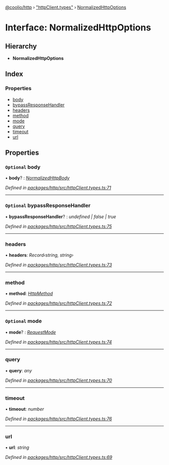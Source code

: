 [@coolio/http](../README.md) › ["httpClient.types"](../modules/_httpclient_types_.md) › [NormalizedHttpOptions](_httpclient_types_.normalizedhttpoptions.md)

# Interface: NormalizedHttpOptions

## Hierarchy

* **NormalizedHttpOptions**

## Index

### Properties

* [body](_httpclient_types_.normalizedhttpoptions.md#optional-body)
* [bypassResponseHandler](_httpclient_types_.normalizedhttpoptions.md#optional-bypassresponsehandler)
* [headers](_httpclient_types_.normalizedhttpoptions.md#headers)
* [method](_httpclient_types_.normalizedhttpoptions.md#method)
* [mode](_httpclient_types_.normalizedhttpoptions.md#optional-mode)
* [query](_httpclient_types_.normalizedhttpoptions.md#query)
* [timeout](_httpclient_types_.normalizedhttpoptions.md#timeout)
* [url](_httpclient_types_.normalizedhttpoptions.md#url)

## Properties

### `Optional` body

• **body**? : *[NormalizedHttpBody](../modules/_httpclient_types_.md#normalizedhttpbody)*

*Defined in [packages/http/src/httpClient.types.ts:71](https://github.com/headline-1/coolio/blob/32658f8/packages/http/src/httpClient.types.ts#L71)*

___

### `Optional` bypassResponseHandler

• **bypassResponseHandler**? : *undefined | false | true*

*Defined in [packages/http/src/httpClient.types.ts:75](https://github.com/headline-1/coolio/blob/32658f8/packages/http/src/httpClient.types.ts#L75)*

___

###  headers

• **headers**: *Record‹string, string›*

*Defined in [packages/http/src/httpClient.types.ts:73](https://github.com/headline-1/coolio/blob/32658f8/packages/http/src/httpClient.types.ts#L73)*

___

###  method

• **method**: *[HttpMethod](../enums/_httpclient_types_.httpmethod.md)*

*Defined in [packages/http/src/httpClient.types.ts:72](https://github.com/headline-1/coolio/blob/32658f8/packages/http/src/httpClient.types.ts#L72)*

___

### `Optional` mode

• **mode**? : *[RequestMode](../modules/_httpclient_types_.md#requestmode)*

*Defined in [packages/http/src/httpClient.types.ts:74](https://github.com/headline-1/coolio/blob/32658f8/packages/http/src/httpClient.types.ts#L74)*

___

###  query

• **query**: *any*

*Defined in [packages/http/src/httpClient.types.ts:70](https://github.com/headline-1/coolio/blob/32658f8/packages/http/src/httpClient.types.ts#L70)*

___

###  timeout

• **timeout**: *number*

*Defined in [packages/http/src/httpClient.types.ts:76](https://github.com/headline-1/coolio/blob/32658f8/packages/http/src/httpClient.types.ts#L76)*

___

###  url

• **url**: *string*

*Defined in [packages/http/src/httpClient.types.ts:69](https://github.com/headline-1/coolio/blob/32658f8/packages/http/src/httpClient.types.ts#L69)*
